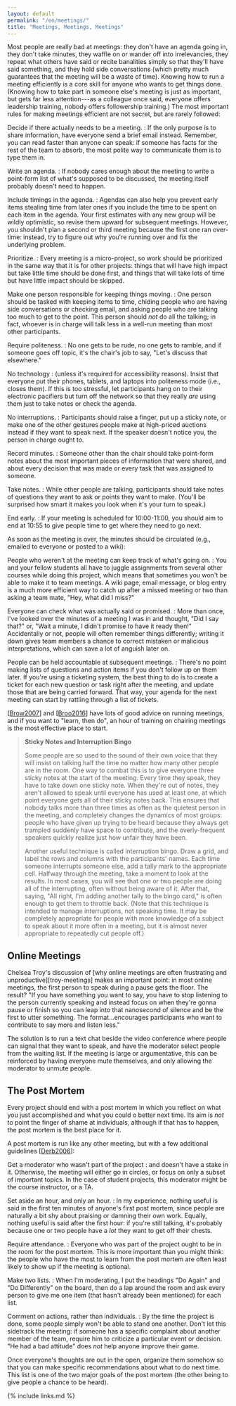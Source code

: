 ```yaml
---
layout: default
permalink: "/en/meetings/"
title: "Meetings, Meetings, Meetings"
---
```


Most people are really bad at meetings: they don't have an agenda going
in, they don't take minutes, they waffle on or wander off into
irrelevancies, they repeat what others have said or recite banalities
simply so that they'll have said something, and they hold side
conversations (which pretty much guarantees that the meeting will be a
waste of time). Knowing how to run a meeting efficiently is a core skill
for anyone who wants to get things done. (Knowing how to take part in
someone else's meeting is just as important, but gets far less
attention---as a colleague once said, everyone offers leadership
training, nobody offers followership training.) The most important rules
for making meetings efficient are not secret, but are rarely followed:

Decide if there actually needs to be a meeting.
: If the only purpose is to share information, have everyone send a
  brief email instead. Remember, you can read faster than anyone can
  speak: if someone has facts for the rest of the team to absorb, the
  most polite way to communicate them is to type them in.

Write an agenda.
: If nobody cares enough about the meeting to write a point-form list
  of what's supposed to be discussed, the meeting itself probably
  doesn't need to happen.

Include timings in the agenda.
: Agendas can also help you prevent early items stealing time from
  later ones if you include the time to be spent on each item in the
  agenda. Your first estimates with any new group will be wildly
  optimistic, so revise them upward for subsequent meetings. However,
  you shouldn't plan a second or third meeting because the first one
  ran over-time: instead, try to figure out why you're running over
  and fix the underlying problem.

Prioritize.
: Every meeting is a micro-project, so work should be prioritized in
  the same way that it is for other projects: things that will have
  high impact but take little time should be done first, and things
  that will take lots of time but have little impact should be
  skipped.

Make one person responsible for keeping things moving.
: One person should be tasked with keeping items to time, chiding
  people who are having side conversations or checking email, and
  asking people who are talking too much to get to the point. This
  person should *not* do all the talking; in fact, whoever is in
  charge will talk less in a well-run meeting than most other
  participants.

Require politeness.
: No one gets to be rude, no one gets to ramble, and if someone goes
  off topic, it's the chair's job to say, "Let's discuss that
  elsewhere."

No technology
: (unless it's required for accessibility reasons). Insist that
  everyone put their phones, tablets, and laptops into politeness mode
  (i.e., closes them). If this is too stressful, let participants hang
  on to their electronic pacifiers but turn off the network so that
  they really *are* using them just to take notes or check the agenda.

No interruptions.
: Participants should raise a finger, put up a sticky note, or make
  one of the other gestures people make at high-priced auctions
  instead if they want to speak next. If the speaker doesn't notice
  you, the person in charge ought to.

Record minutes.
: Someone other than the chair should take point-form notes about the
  most important pieces of information that were shared, and about
  every decision that was made or every task that was assigned to
  someone.

Take notes.
: While other people are talking, participants should take notes of
  questions they want to ask or points they want to make. (You'll be
  surprised how smart it makes you look when it's your turn to speak.)

End early.
: If your meeting is scheduled for 10:00-11:00, you should aim to end
  at 10:55 to give people time to get where they need to go next.

As soon as the meeting is over, the minutes should be circulated (e.g.,
emailed to everyone or posted to a wiki):

People who weren't at the meeting can keep track of what's going on.
: You and your fellow students all have to juggle assignments from
  several other courses while doing this project, which means that
  sometimes you won't be able to make it to team meetings. A wiki
  page, email message, or blog entry is a much more efficient way to
  catch up after a missed meeting or two than asking a team mate,
  "Hey, what did I miss?"

Everyone can check what was actually said or promised.
: More than once, I've looked over the minutes of a meeting I was in
  and thought, "Did I say that?" or, "Wait a minute, I didn't promise
  to have it ready then!" Accidentally or not, people will often
  remember things differently; writing it down gives team members a
  chance to correct mistaken or malicious interpretations, which can
  save a lot of anguish later on.

People can be held accountable at subsequent meetings.
: There's no point making lists of questions and action items if you
  don't follow up on them later. If you're using a ticketing system,
  the best thing to do is to create a ticket for each new question or
  task right after the meeting, and update those that are being
  carried forward. That way, your agenda for the next meeting can
  start by rattling through a list of tickets.

[[Brow2007](#CITE)] and [[Broo2016](#CITE)] have lots of good advice on
running meetings, and if you want to "learn, then do", an hour of
training on chairing meetings is the most effective place to start.

> **Sticky Notes and Interruption Bingo**
> 
> Some people are so used to the sound of their own voice that they will
> insist on talking half the time no matter how many other people are in
> the room. One way to combat this is to give everyone three sticky
> notes at the start of the meeting. Every time they speak, they have to
> take down one sticky note. When they're out of notes, they aren't
> allowed to speak until everyone has used at least one, at which point
> everyone gets all of their sticky notes back. This ensures that nobody
> talks more than three times as often as the quietest person in the
> meeting, and completely changes the dynamics of most groups: people
> who have given up trying to be heard because they always get trampled
> suddenly have space to contribute, and the overly-frequent speakers
> quickly realize just how unfair they have been.
> 
> Another useful technique is called interruption bingo. Draw a grid,
> and label the rows and columns with the participants' names. Each time
> someone interrupts someone else, add a tally mark to the appropriate
> cell. Halfway through the meeting, take a moment to look at the
> results. In most cases, you will see that one or two people are doing
> all of the interrupting, often without being aware of it. After that,
> saying, "All right, I'm adding another tally to the bingo card," is
> often enough to get them to throttle back. (Note that this technique
> is intended to manage interruptions, not speaking time. It may be
> completely appropriate for people with more knowledge of a subject to
> speak about it more often in a meeting, but it is almost never
> appropriate to repeatedly cut people off.)

## Online Meetings

Chelsea Troy's discussion of [why online meetings are often
frustrating and unproductive][troy-meetings] makes an important point:
in most online meetings, the first person to speak during a pause gets
the floor. The result? "If you have something you want to say, you
have to stop listening to the person currently speaking and instead
focus on when they're gonna pause or finish so you can leap into that
nanosecond of silence and be the first to utter something. The
format...encourages participants who want to contribute to say more
and listen less."

The solution is to run a text chat beside the video conference where
people can signal that they want to speak, and have the moderator select
people from the waiting list. If the meeting is large or argumentative,
this can be reinforced by having everyone mute themselves, and only
allowing the moderator to unmute people.

## The Post Mortem

Every project should end with a post mortem in which you reflect on what
you just accomplished and what you could o better next time. Its aim is
*not* to point the finger of shame at individuals, although if that has
to happen, the post mortem is the best place for it.

A post mortem is run like any other meeting, but with a few additional
guidelines [[Derb2006](#CITE)]:

Get a moderator who wasn't part of the project
: and doesn't have a stake in it. Otherwise, the meeting will either
  go in circles, or focus on only a subset of important topics. In the
  case of student projects, this moderator might be the course
  instructor, or a TA.

Set aside an hour, and only an hour.
: In my experience, nothing useful is said in the first ten minutes of
  anyone's first post mortem, since people are naturally a bit shy
  about praising or damning their own work. Equally, nothing useful is
  said after the first hour: if you're still talking, it's probably
  because one or two people have a *lot* they want to get off their
  chests.

Require attendance.
: Everyone who was part of the project ought to be in the room for the
  post mortem. This is more important than you might think: the people
  who have the most to learn from the post mortem are often least
  likely to show up if the meeting is optional.

Make two lists.
: When I'm moderating, I put the headings "Do Again" and "Do
  Differently" on the board, then do a lap around the room and ask
  every person to give me one item (that hasn't already been
  mentioned) for each list.

Comment on actions, rather than individuals.
: By the time the project is done, some people simply won't be able to
  stand one another. Don't let this sidetrack the meeting: if someone
  has a specific complaint about another member of the team, require
  him to criticize a particular event or decision. "He had a bad
  attitude" does *not* help anyone improve their game.

Once everyone's thoughts are out in the open, organize them somehow so
that you can make specific recommendations about what to do next time.
This list is one of the two major goals of the post mortem (the other
being to give people a chance to be heard).

{% include links.md %}
